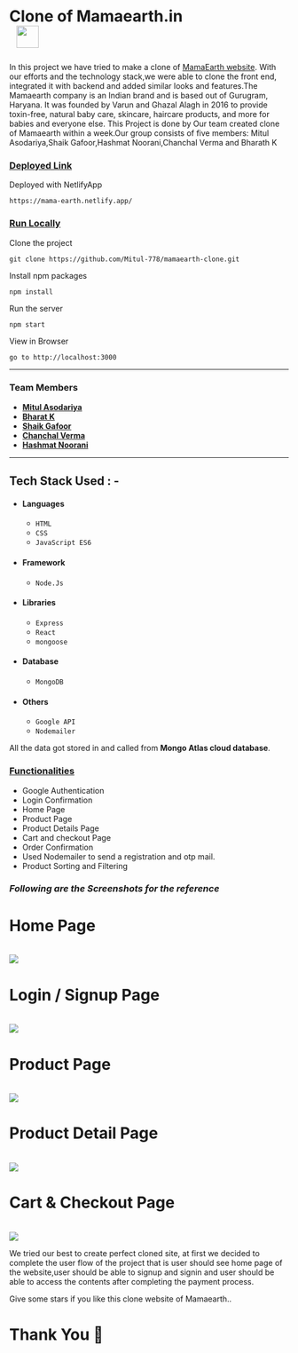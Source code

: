 
# Clone of Mamaearth.in  &nbsp;   &nbsp;   &nbsp;   &nbsp;   &nbsp; &nbsp;   &nbsp;   &nbsp;   &nbsp;   &nbsp; &nbsp;   &nbsp;   &nbsp;     &nbsp;   &nbsp;     <img src="https://mamaearthp.imgix.net/wysiwyg/mamaearth-logo.png?auto=format&fit=scale" height="40"/> 

In this project we have tried to make a clone of <a href="https://mamaearth.in/" target="_blank">MamaEarth website</a>. With our efforts and the technology stack,we were able to clone the front end, integrated it with backend and added similar looks and features.The Mamaearth company is an Indian brand and is based out of Gurugram, Haryana. It was founded by Varun and Ghazal Alagh in 2016 to provide toxin-free, natural baby care, skincare, haircare products, and more for babies and everyone else. This Project is done by 
Our team created clone of Mamaearth within a week.Our group consists of five members: Mitul Asodariya,Shaik Gafoor,Hashmat Noorani,Chanchal Verma and Bharath K

<div style='page-break-after: always'></div>

### <u>Deployed Link</u>


Deployed with NetlifyApp 
```
https://mama-earth.netlify.app/
 ```

### <u>Run Locally</u>

Clone the project

```
git clone https://github.com/Mitul-778/mamaearth-clone.git
```

Install npm packages

```
npm install
```

Run the server

```
npm start
```

View in Browser

```
go to http://localhost:3000
```

<div style='page-break-after: always'></div>

---

### Team Members

- **[Mitul Asodariya](https://github.com/Mitul-778)**
- **[Bharat K](https://github.com/bharathk07)**
- **[Shaik Gafoor](https://github.com/gafoor8374)**
- **[Chanchal Verma](https://github.com/ChanchalS7)**
- **[Hashmat Noorani](https://github.com/Hashmat-Noorani)**

---

## Tech Stack Used : -

- #### Languages
  - `HTML`
  - `CSS`
  - `JavaScript ES6`
- #### Framework
  - `Node.Js`
- #### Libraries
  - `Express`
  - `React`
  - `mongoose`
- #### Database
  - `MongoDB`
- #### Others
  - `Google API`
  - `Nodemailer`  

All the data got stored in and called from <b>Mongo Atlas cloud database</b>.

<div style='page-break-after: always'></div>

### <u>Functionalities</u>

- Google Authentication
- Login Confirmation
- Home Page
- Product Page
- Product Details Page
- Cart and checkout Page 
- Order Confirmation
- Used Nodemailer to send a registration and otp mail.
- Product Sorting and Filtering

<div style='page-break-after: always'></div>

### _Following are the Screenshots for the reference_

<h1>Home Page</h1>
<br>
<img src="https://raw.githubusercontent.com/bharathk07/mamaearth-clone/bharathk07/mamaearth/src/Static/Home.png"/>
<br>

<h1>Login / Signup Page</h1>
<br>
<img src="https://raw.githubusercontent.com/bharathk07/mamaearth-clone/bharathk07/mamaearth/src/Static/Login.png"/>
<br>

<h1>Product Page</h1>
<br>
<img src="https://raw.githubusercontent.com/bharathk07/mamaearth-clone/bharathk07/mamaearth/src/Static/Product.png"/>
<br>

<h1>Product Detail Page</h1>
<br>
<img src="https://raw.githubusercontent.com/bharathk07/mamaearth-clone/bharathk07/mamaearth/src/Static/Product%20Detail.png"/>
<br>

<h1>Cart & Checkout Page</h1>
<br>
<img src="https://raw.githubusercontent.com/bharathk07/mamaearth-clone/bharathk07/mamaearth/src/Static/cart%20and%20checkout.png"/>
<br>




We tried our best to create perfect cloned site, at first we decided to complete the user flow of the project that is user should see home page of the website,user should be able to signup and signin and user should be able to access the contents after completing the payment process. 

Give some stars if you like this clone website of Mamaearth..

# Thank You :sparkling_heart:

